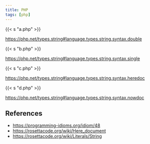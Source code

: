 ```yaml
---
title: PHP
tags: [php]
---
```


{{< s "a.php" >}}

<https://php.net/types.string#language.types.string.syntax.double>

{{< s "b.php" >}}

<https://php.net/types.string#language.types.string.syntax.single>

{{< s "c.php" >}}

<https://php.net/types.string#language.types.string.syntax.heredoc>

{{< s "d.php" >}}

<https://php.net/types.string#language.types.string.syntax.nowdoc>

## References

- <https://programming-idioms.org/idiom/48>
- <https://rosettacode.org/wiki/Here_document>
- <https://rosettacode.org/wiki/Literals/String>
